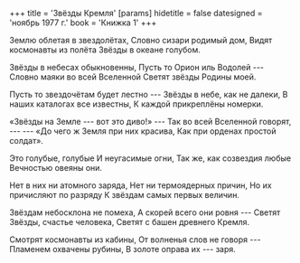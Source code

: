 +++
title = 'Звёзды Кремля'
[params]
  hidetitle = false
  datesigned = 'ноябрь 1977 г.'
  book = 'Книжка 1'
+++
<!-- Звёзды Кремля -->

Землю облетая в звездолётах,
Словно сизари родимый дом,<!-- разг. сизый голубь  -->
Видят космонавты из полёта
Звёзды в океане голубом.

Звёзды в небесах обыкновенны,
Пусть то Орион иль Водолей ---
Словно маяки во всей Вселенной
Светят звёзды Родины моей.

Пусть то звездочётам будет лестно ---
Звёзды в небе, как не далеки,
В наших каталогах все известны,
К каждой прикреплёны номерки.

«Звёзды на Земле --- вот это диво!» ---
Так во всей Вселенной говорят, ---
--- «До чего ж Земля при них красива,
Как при орденах простой солдат».

Это голубые, голубые
И неугасимые огни,
Так же, как созвездия любые
Вечностью овеяны они.

Нет в них ни атомного заряда,
Нет ни термоядерных причин,
Но их причисляют по разряду
К звёздам самых первых величин.

Звёздам небосклона не помеха,
А скорей всего они ровня ---
Светят Звёзды, счастье человека,
Светят с башен древнего Кремля.

Смотрят космонавты из кабины,
От волненья слов не говоря ---
Пламенем охвачены рубины,
В золоте оправа их --- заря.

<!-- ноябрь 1977 г. -->
<!-- Книжка 1 -->

